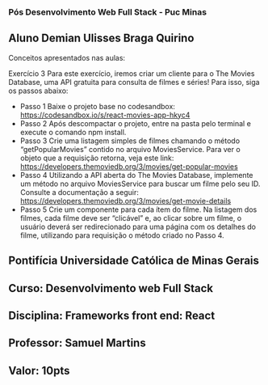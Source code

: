 ### Pós Desenvolvimento Web Full Stack - Puc Minas
## Aluno Demian Ulisses Braga Quirino
Conceitos apresentados nas aulas:

Exercício 3
Para este exercício, iremos criar um cliente para o The Movies Database, uma API gratuita para consulta
de filmes e séries! Para isso, siga os passos abaixo:
* Passo 1
     Baixe o projeto base no codesandbox: https://codesandbox.io/s/react-movies-app-hkyc4
* Passo 2
  Após descompactar o projeto, entre na pasta pelo terminal e execute o comando npm install.
* Passo 3
  Crie uma listagem simples de filmes chamando o método “getPopularMovies” contido no arquivo
  MoviesService. Para ver o objeto que a requisição retorna, veja este link:
   https://developers.themoviedb.org/3/movies/get-popular-movies
* Passo 4
  Utilizando a API aberta do The Movies Database, implemente um método no arquivo MoviesService
  para buscar um filme pelo seu ID. Consulte a documentação a seguir:
  https://developers.themoviedb.org/3/movies/get-movie-details
* Passo 5
  Crie um componente para cada ítem do filme. Na listagem dos filmes, cada filme deve ser “clicável” e,
  ao clicar sobre um filme, o usuário deverá ser redirecionado para uma página com os detalhes do filme,
  utilizando para requisição o método criado no Passo 4.
## Pontifícia Universidade Católica de Minas Gerais
## Curso: Desenvolvimento web Full Stack
## Disciplina: Frameworks front end: React
## Professor: Samuel Martins
## Valor: 10pts




